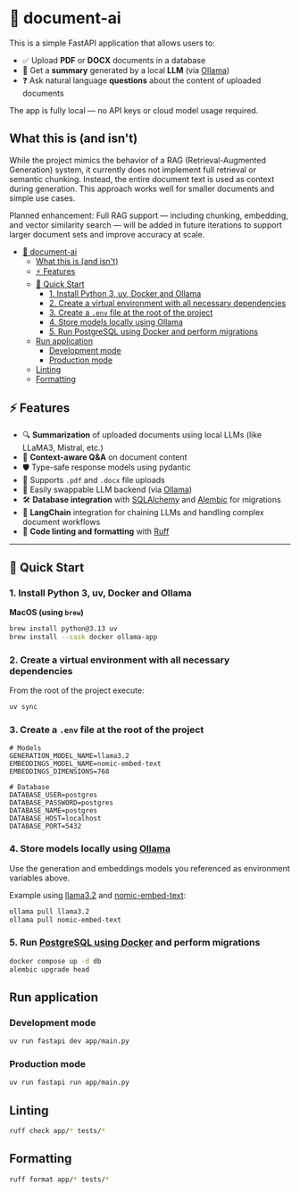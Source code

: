 # 📄 document-ai

This is a simple FastAPI application that allows users to:

- ✅ Upload **PDF** or **DOCX** documents in a database
- 🧠 Get a **summary** generated by a local **LLM** (via [Ollama](https://ollama.com/))
- ❓ Ask natural language **questions** about the content of uploaded documents

The app is fully local — no API keys or cloud model usage required.

## What this is (and isn't)

While the project mimics the behavior of a RAG (Retrieval-Augmented Generation) system, it currently does not implement
full retrieval or semantic chunking. Instead, the entire document text is used as context during generation. This
approach
works well for smaller documents and simple use cases.

Planned enhancement: Full RAG support — including chunking, embedding, and vector similarity search — will be added in
future iterations to support larger document sets and improve accuracy at scale.


<!-- TOC -->

* [📄 document-ai](#-document-ai)
    * [What this is (and isn't)](#what-this-is-and-isnt)
    * [⚡ Features](#-features)
    * [🚀 Quick Start](#-quick-start)
        * [1. Install Python 3, uv, Docker and Ollama](#1-install-python-3-uv-docker-and-ollama)
        * [2. Create a virtual environment with all necessary dependencies](#2-create-a-virtual-environment-with-all-necessary-dependencies)
        * [3. Create a `.env` file at the root of the project](#3-create-a-env-file-at-the-root-of-the-project)
        * [4. Store models locally using Ollama](#4-store-models-locally-using-ollama)
        * [5. Run PostgreSQL using Docker and perform migrations](#5-run-postgresql-using-docker-and-perform-migrations)
    * [Run application](#run-application)
        * [Development mode](#development-mode)
        * [Production mode](#production-mode)
    * [Linting](#linting)
    * [Formatting](#formatting)

<!-- TOC -->

## ⚡ Features

- 🔍 **Summarization** of uploaded documents using local LLMs (like LLaMA3, Mistral, etc.)
- 🤖 **Context-aware Q&A** on document content
- 🛡️ Type-safe response models using pydantic
- 📂 Supports `.pdf` and `.docx` file uploads
- 🔧 Easily swappable LLM backend (via [Ollama](https://ollama.com/))
- 🛠️ **Database integration** with [SQLAlchemy](https://www.sqlalchemy.org/)
  and [Alembic](https://alembic.sqlalchemy.org/) for migrations
- 🧠 **LangChain** integration for chaining LLMs and handling complex document workflows
- 🧹 **Code linting and formatting** with [Ruff](https://docs.astral.sh/ruff/)

---

## 🚀 Quick Start

### 1. Install Python 3, uv, Docker and Ollama

**MacOS (using `brew`)**

```bash
brew install python@3.13 uv
brew install --cask docker ollama-app
```

### 2. Create a virtual environment with all necessary dependencies

From the root of the project execute:

```bash
uv sync
```

### 3. Create a `.env` file at the root of the project

```dotenv
# Models
GENERATION_MODEL_NAME=llama3.2
EMBEDDINGS_MODEL_NAME=nomic-embed-text
EMBEDDINGS_DIMENSIONS=768

# Database
DATABASE_USER=postgres
DATABASE_PASSWORD=postgres
DATABASE_NAME=postgres
DATABASE_HOST=localhost
DATABASE_PORT=5432
```

### 4. Store models locally using [Ollama](https://ollama.com/)

Use the generation and embeddings models you referenced as environment variables above.

Example using [llama3.2](https://ollama.com/library/llama3.2)
and [nomic-embed-text](https://ollama.com/library/nomic-embed-text):

```bash
ollama pull llama3.2 
ollama pull nomic-embed-text
```

### 5. Run [PostgreSQL using Docker](https://hub.docker.com/_/postgres) and perform migrations

```bash
docker compose up -d db
alembic upgrade head
```

## Run application

### Development mode

```bash
uv run fastapi dev app/main.py
```

### Production mode

```bash
uv run fastapi run app/main.py
```

## Linting

```bash
ruff check app/* tests/*
```

## Formatting

```bash
ruff format app/* tests/*
```
